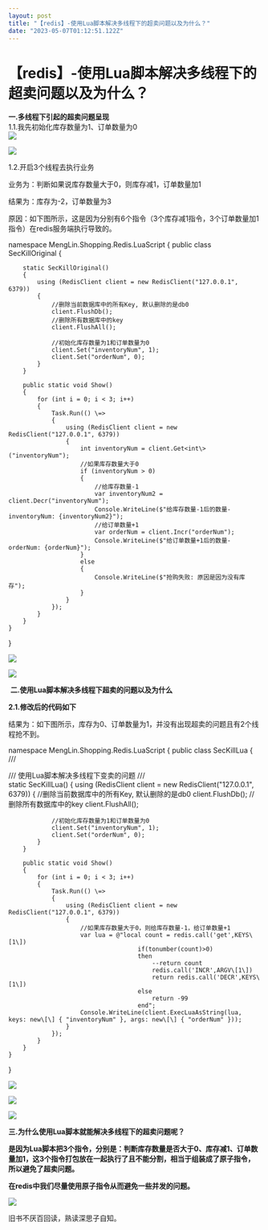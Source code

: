 ```yaml
---
layout: post
title: "【redis】-使用Lua脚本解决多线程下的超卖问题以及为什么？"
date: "2023-05-07T01:12:51.122Z"
---
```

【redis】-使用Lua脚本解决多线程下的超卖问题以及为什么？
================================

**一.多线程下引起的超卖问题呈现**  
1.1.我先初始化库存数量为1、订单数量为0  
![](https://img2023.cnblogs.com/blog/42037/202305/42037-20230506170654527-261526229.png)

![](https://img2023.cnblogs.com/blog/42037/202305/42037-20230506170706866-193817264.png)

1.2.开启3个线程去执行业务

业务为：判断如果说库存数量大于0，则库存减1，订单数量加1

结果为：库存为-2，订单数量为3

原因：如下图所示，这是因为分别有6个指令（3个库存减1指令，3个订单数量加1指令）在redis服务端执行导致的。

namespace MengLin.Shopping.Redis.LuaScript
{
    public class SecKillOriginal
    {

        static SecKillOriginal()
        {
            using (RedisClient client = new RedisClient("127.0.0.1", 6379))
            {
                //删除当前数据库中的所有Key, 默认删除的是db0
                client.FlushDb();
                //删除所有数据库中的key 
                client.FlushAll();

                //初始化库存数量为1和订单数量为0
                client.Set("inventoryNum", 1);
                client.Set("orderNum", 0);
            }
        }

        public static void Show()
        {
            for (int i = 0; i < 3; i++)
            {
                Task.Run(() \=>
                {
                    using (RedisClient client = new RedisClient("127.0.0.1", 6379))
                    {
                        int inventoryNum = client.Get<int\>("inventoryNum");
                        //如果库存数量大于0
                        if (inventoryNum > 0)
                        {
                            //给库存数量-1
                            var inventoryNum2 = client.Decr("inventoryNum");
                            Console.WriteLine($"给库存数量-1后的数量-inventoryNum: {inventoryNum2}");
                            //给订单数量+1
                            var orderNum = client.Incr("orderNum");
                            Console.WriteLine($"给订单数量+1后的数量-orderNum: {orderNum}");
                        }
                        else
                        {
                            Console.WriteLine($"抢购失败: 原因是因为没有库存");
                        }
                    }
                });
            }
        }
    }
}

![](https://img2023.cnblogs.com/blog/42037/202305/42037-20230506171119258-1056092627.png)

![](https://img2023.cnblogs.com/blog/42037/202305/42037-20230506171242365-1176328891.png)

 **二.使用Lua脚本解决多线程下超卖的问题以及为什么**

**2.1.修改后的代码如下**

结果为：如下图所示，库存为0、订单数量为1，并没有出现超卖的问题且有2个线程抢不到。

namespace MengLin.Shopping.Redis.LuaScript
{
    public class SecKillLua
    {
        /// <summary>
        /// 使用Lua脚本解决多线程下变卖的问题
        /// </summary>
        static SecKillLua()
        {
            using (RedisClient client = new RedisClient("127.0.0.1", 6379))
            {
                //删除当前数据库中的所有Key, 默认删除的是db0
                client.FlushDb();
                //删除所有数据库中的key 
                client.FlushAll();

                //初始化库存数量为1和订单数量为0
                client.Set("inventoryNum", 1);
                client.Set("orderNum", 0);
            }
        }

        public static void Show()
        {
            for (int i = 0; i < 3; i++)
            {
                Task.Run(() \=>
                {
                    using (RedisClient client = new RedisClient("127.0.0.1", 6379))
                    {
                        //如果库存数量大于0，则给库存数量-1，给订单数量+1
                        var lua = @"local count = redis.call('get',KEYS\[1\])
                                        if(tonumber(count)>0)
                                        then
                                            --return count
                                            redis.call('INCR',ARGV\[1\])
                                            return redis.call('DECR',KEYS\[1\])
                                        else
                                            return -99
                                        end";
                        Console.WriteLine(client.ExecLuaAsString(lua, keys: new\[\] { "inventoryNum" }, args: new\[\] { "orderNum" }));
                    }
                });
            }
        }
    }
}

![](https://img2023.cnblogs.com/blog/42037/202305/42037-20230506173516090-581240726.png)

![](https://img2023.cnblogs.com/blog/42037/202305/42037-20230506173658658-1659028673.png)

![](https://img2023.cnblogs.com/blog/42037/202305/42037-20230506173708293-1687481432.png)

**三.为什么使用Lua脚本就能解决多线程下的超卖问题呢？**

**是因为Lua脚本把3个指令，分别是：判断库存数量是否大于0、库存减1、订单数量加1，这3个指令打包放在一起执行了且不能分割，相当于组装成了原子指令，所以避免了超卖问题。**

**在redis中我们尽量使用原子指令从而避免一些并发的问题。**

![](https://img2023.cnblogs.com/blog/42037/202305/42037-20230506224505756-1262404243.png)

旧书不厌百回读，熟读深思子自知。